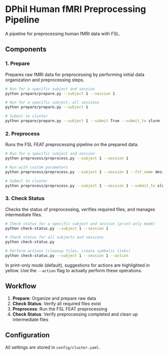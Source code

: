 # DPhil Human fMRI Preprocessing Pipeline

A pipeline for preprocessing human fMRI data with FSL.

## Components

### 1. Prepare

Prepares raw fMRI data for preprocessing by performing initial data organization and preprocessing steps.

```bash
# Run for a specific subject and session
python prepare/prepare.py --subject 1 --session 1

# Run for a specific subject, all sessions
python prepare/prepare.py --subject 1

# Submit to cluster
python prepare/prepare.py --subject 1 --submit True --submit_to slurm
```

### 2. Preprocess

Runs the FSL FEAT preprocessing pipeline on the prepared data.

```bash
# Run for a specific subject and session
python preprocess/preprocess.py --subject 1 --session 1

# Run with custom parameters
python preprocess/preprocess.py --subject 1 --session 1 --fsf_name design.fsf --feat_name out --useSpecificMask True

# Submit to cluster
python preprocess/preprocess.py --subject 1 --session 1 --submit_to slurm --type sge
```

### 3. Check Status

Checks the status of preprocessing, verifies required files, and manages intermediate files.

```bash
# Check status for a specific subject and session (print-only mode)
python check-status.py --subject 1 --session 1

# Check status for all subjects and sessions
python check-status.py

# Perform actions (cleanup files, create symbolic links)
python check-status.py --subject 1 --session 1 --action
```

In print-only mode (default), suggestions for actions are highlighted in yellow. Use the `--action` flag to actually perform these operations.

## Workflow

1. **Prepare**: Organize and prepare raw data
2. **Check Status**: Verify all required files exist
3. **Preprocess**: Run the FSL FEAT preprocessing
4. **Check Status**: Verify preprocessing completed and clean up intermediate files

## Configuration

All settings are stored in `config/cluster.yaml`. 